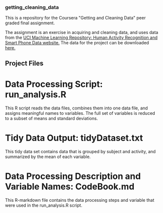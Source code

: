 ### getting_cleaning_data

This is a repository for the Coursera "Getting and Cleaning Data" peer graded final assignment.

The assignment is an exercise in acquiring and cleaning data, and uses data from the [UCI Machine Learning Repository: Human Activity Recognition and Smart Phone Data website.](http://archive.ics.uci.edu/ml/datasets/Human+Activity+Recognition+Using+Smartphones) The data for the project can be downloaded [here.](https://d396qusza40orc.cloudfront.net/getdata%2Fprojectfiles%2FUCI%20HAR%20Dataset.zip)

## Project Files

# Data Processing Script: run_analysis.R

This R script reads the data files, combines them into one data file, and assigns meaningful names to variables. The full set of variables is reduced to a subset of means and standard deviations.

# Tidy Data Output: tidyDataset.txt

This tidy data set contains data that is grouped by subject and activity, and summarized by the mean of each variable.

# Data Processing Description and Variable Names: CodeBook.md

This R-markdown file contains the data processing steps and variable that were used in the run_analysis.R script.
